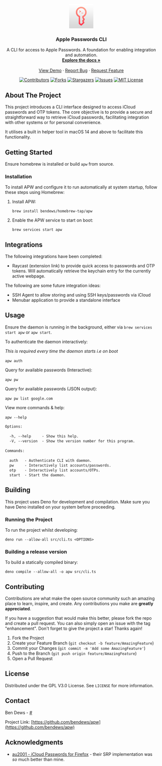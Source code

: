 <div align="center">
  <a href="https://github.com/bendews/apw">
    <img src="icon.png" alt="Logo" width="80" height="80">
  </a>

<h3 align="center">Apple Passwords CLI</h3>

<p align="center">
    A CLI for access to Apple Passwords. A foundation for enabling integration and automation.
    <br />
    <a href="https://github.com/bendews/apw"><strong>Explore the docs »</strong></a>
    <br />
    <br />
    <a href="https://github.com/bendews/apw">View Demo</a>
    ·
    <a href="https://github.com/bendews/apw/issues">Report Bug</a>
    ·
    <a href="https://github.com/bendews/apw/issues">Request Feature</a>
  </p>

[![Contributors][contributors-shield]][contributors-url]
[![Forks][forks-shield]][forks-url] [![Stargazers][stars-shield]][stars-url]
[![Issues][issues-shield]][issues-url]
[![MIT License][license-shield]][license-url]
<br />

</div>

<!-- ABOUT THE PROJECT -->

## About The Project

This project introduces a CLI interface designed to access iCloud passwords and
OTP tokens. The core objective is to provide a secure and straightforward way to
retrieve iCloud passwords, facilitating integration with other systems or for
personal convenience.

It utilises a built in helper tool in macOS 14 and above to facilitate this
functionality.

## Getting Started

Ensure homebrew is installed or build `apw` from source.

### Installation

To install APW and configure it to run automatically at system startup, follow
these steps using Homebrew:

1. Install APW:
   ```
   brew install bendews/homebrew-tap/apw
   ```

2. Enable the APW service to start on boot:
   ```
   brew services start apw
   ```

## Integrations

The following integrations have been completed:

- Raycast (extension link) to provide quick access to passwords and OTP tokens.
  Will automatically retrieve the keychain entry for the currently active
  webpage.

The following are some future integration ideas:

- SSH Agent to allow storing and using SSH keys/passwords via iCloud
- Menubar application to provide a standalone interface

## Usage

Ensure the daemon is running in the background, either via
`brew services start apw` or `apw start`.

To authenticate the daemon interactively:

_This is required every time the daemon starts i.e on boot_

`apw auth`

Query for available passwords (Interactive):

`apw pw`

Query for available passwords (JSON output):

`apw pw list google.com`

View more commands & help:

`apw --help`

```shell
Options:

  -h, --help     - Show this help.                            
  -V, --version  - Show the version number for this program.  

Commands:

  auth   - Authenticate CLI with daemon.         
  pw     - Interactively list accounts/passwords.
  otp    - Interactively list accounts/OTPs.     
  start  - Start the daemon.
```

<!-- CONTRIBUTING -->

## Building

This project uses Deno for development and compilation. Make sure you have Deno
installed on your system before proceeding.

### Running the Project

To run the project whilst developing:

```
deno run --allow-all src/cli.ts <OPTIONS>
```

### Building a release version

To build a statically compiled binary:

```
deno compile --allow-all -o apw src/cli.ts
```

## Contributing

Contributions are what make the open source community such an amazing place to
learn, inspire, and create. Any contributions you make are **greatly
appreciated**.

If you have a suggestion that would make this better, please fork the repo and
create a pull request. You can also simply open an issue with the tag
"enhancement". Don't forget to give the project a star! Thanks again!

1. Fork the Project
2. Create your Feature Branch (`git checkout -b feature/AmazingFeature`)
3. Commit your Changes (`git commit -m 'Add some AmazingFeature'`)
4. Push to the Branch (`git push origin feature/AmazingFeature`)
5. Open a Pull Request

## License

Distributed under the GPL V3.0 License. See `LICENSE` for more information.

## Contact

Ben Dews - [#](https://bendews.com)

Project Link: [https://github.com/bendews/apw](https://github.com/bendews/apw)

<!-- ACKNOWLEDGMENTS -->

## Acknowledgments

- [au2001 - iCloud Passwords for Firefox](https://github.com/au2001/icloud-passwords-firefox) -
  their SRP implementation was _so_ much better than mine.

<!-- MARKDOWN LINKS & IMAGES -->
<!-- https://www.markdownguide.org/basic-syntax/#reference-style-links -->

[contributors-shield]: https://img.shields.io/github/contributors/bendews/apw.svg?style=for-the-badge
[contributors-url]: https://github.com/bendews/apw/graphs/contributors
[forks-shield]: https://img.shields.io/github/forks/bendews/apw.svg?style=for-the-badge
[forks-url]: https://github.com/bendews/apw/network/members
[stars-shield]: https://img.shields.io/github/stars/bendews/apw.svg?style=for-the-badge
[stars-url]: https://github.com/bendews/apw/stargazers
[issues-shield]: https://img.shields.io/github/issues/bendews/apw.svg?style=for-the-badge
[issues-url]: https://github.com/bendews/apw/issues
[license-shield]: https://img.shields.io/github/license/bendews/apw.svg?style=for-the-badge
[license-url]: https://github.com/bendews/apw/blob/master/LICENSE.txt
[product-screenshot]: images/screenshot.png
